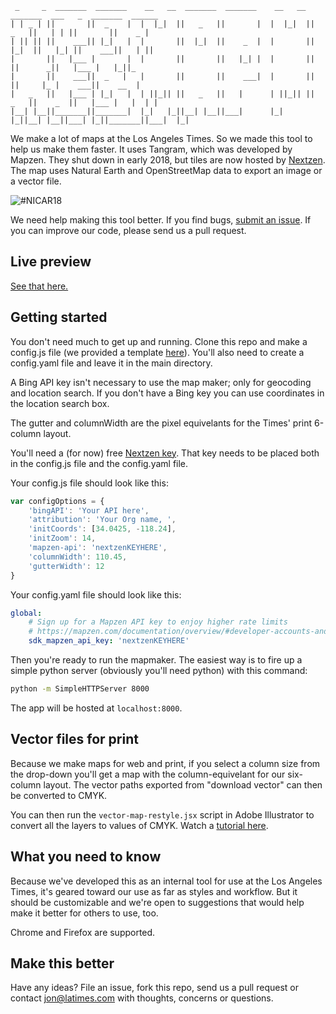 ```
 _     _  _______  _______    __   __  _______  _______    __   __  _______  ___   _  _______  ______   
| | _ | ||       ||  _    |  |  |_|  ||   _   ||       |  |  |_|  ||   _   ||   | | ||       ||    _ |  
| || || ||    ___|| |_|   |  |       ||  |_|  ||    _  |  |       ||  |_|  ||   |_| ||    ___||   | ||  
|       ||   |___ |       |  |       ||       ||   |_| |  |       ||       ||      _||   |___ |   |_||_
|       ||    ___||  _   |   |       ||       ||    ___|  |       ||       ||     |_ |    ___||    __  |
|   _   ||   |___ | |_|   |  | ||_|| ||   _   ||   |      | ||_|| ||   _   ||    _  ||   |___ |   |  | |
|__| |__||_______||_______|  |_|   |_||__| |__||___|      |_|   |_||__| |__||___| |_||_______||___|  |_|
```

We make a lot of maps at the Los Angeles Times. So we made this tool to help us make them faster. It uses Tangram, which was developed by Mapzen. They shut down in early 2018, but tiles are now hosted by [Nextzen](https://www.nextzen.org/). The map uses Natural Earth and OpenStreetMap data to export an image or a vector file.

![#NICAR18](https://user-images.githubusercontent.com/695934/37242701-9ad8c81e-2433-11e8-9ad4-ad2d7646c02f.png)

We need help making this tool better. If you find bugs, [submit an issue](https://github.com/datadesk/web-map-maker/issues). If you can improve our code, please send us a pull request.

## Live preview

[See that here.](http://datadesk.github.io/web-map-maker/)

## Getting started

You don't need much to get up and running. Clone this repo and make a config.js file (we provided a template [here](https://github.com/datadesk/web-map-maker/tree/master/js/config.js-TEMPLATE)). You'll also need to create a config.yaml file and leave it in the main directory.

A Bing API key isn't necessary to use the map maker; only for geocoding and location search. If you don't have a Bing key you can use coordinates in the location search box.

The gutter and columnWidth are the pixel equivelants for the Times' print 6-column layout.

You'll need a (for now) free [Nextzen key](https://developers.nextzen.org/). That key needs to be placed both in the config.js file and the config.yaml file.

Your config.js file should look like this:
```js
var configOptions = {
    'bingAPI': 'Your API here',
    'attribution': 'Your Org name, ',
    'initCoords': [34.0425, -118.24],
    'initZoom': 14,
    'mapzen-api': 'nextzenKEYHERE',
    'columnWidth': 110.45,
    'gutterWidth': 12
}
```

Your config.yaml file should look like this:
```yaml
global:
    # Sign up for a Mapzen API key to enjoy higher rate limits
    # https://mapzen.com/documentation/overview/#developer-accounts-and-api-keys
    sdk_mapzen_api_key: 'nextzenKEYHERE'
```

Then you're ready to run the mapmaker. The easiest way is to fire up a simple python server (obviously you'll need python) with this command:

```sh
python -m SimpleHTTPServer 8000
```

The app will be hosted at `localhost:8000`.

## Vector files for print
Because we make maps for web and print, if you select a column size from the drop-down you'll get a map with the column-equivelant for our six-column layout. The vector paths exported from "download vector" can then be converted to CMYK.

You can then run the `vector-map-restyle.jsx` script in Adobe Illustrator to convert all the layers to values of CMYK. Watch a [tutorial here](http://latimes-graphics-media.s3.amazonaws.com/assets/video/map-maker-script-explainer.mp4).

## What you need to know

Because we've developed this as an internal tool for use at the Los Angeles Times, it's  geared toward our use as far as styles and workflow. But it should be customizable and we're open to suggestions that would help make it better for others to use, too.

Chrome and Firefox are supported.

## Make this better

Have any ideas? File an issue, fork this repo, send us a pull request or contact jon@latimes.com with thoughts, concerns or questions.
